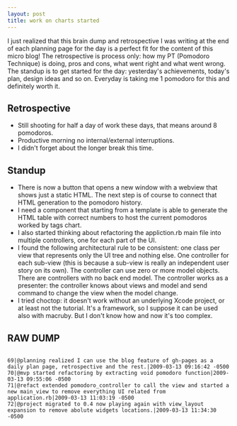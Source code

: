 ```yaml
---
layout: post
title: work on charts started
---
```


I just realized that this brain dump and retrospective I was writing at the end of each planning page for the day is a perfect fit for the content of this micro blog! The retrospective is process only: how my PT (Pomodoro Technique) is doing, pros and cons, what went right and what went wrong. The standup is to get started for the day: yesterday's achievements, today's plan, design ideas and so on. Everyday is taking me 1 pomodoro for this and definitely worth it.

Retrospective
-------------

* Still shooting for half a day of work these days, that means around 8 pomodoros.
* Productive morning no internal/external interruptions.
* I didn't forget about the longer break this time.

Standup
-------

- There is now a button that opens a new window with a webview that shows just a static HTML. The next step is of course to connect that HTML generation to the pomodoro history.
- I need a component that starting from a template is able to generate the HTML table with correct numbers to host the current pomodoros worked by tags chart.
- I also started thinking about refactoring the appliction.rb main file into multiple controllers, one for each part of the UI.
- I found the following architectural rule to be consistent: one class per view that represents only the UI tree and nothing else. One controller for each sub-view (this is because a sub-view is really an independent user story on its own). The controller can use zero or more model objects. There are controllers with no back end model. The controller works as a presenter: the controller knows about views and model and send command to change the view when the model change.
- I tried choctop: it doesn't work without an underlying Xcode project, or at least not the tutorial. It's a framework, so I suppose it can be used also with macruby. But I don't know how and now it's too complex.

RAW DUMP
--------
<pre><code>
69|@planning realized I can use the blog feature of gh-pages as a daily plan page, retrospective and the rest.|2009-03-13 09:16:42 -0500
70|@mvp started refactoring by extracting void pomodoro function|2009-03-13 09:55:06 -0500
71|@refact extended pomodoro_controller to call the view and started a new main_view to remove everything UI related from application.rb|2009-03-13 11:03:19 -0500
72|@project migrated to 0.4 now playing again with view_layout expansion to remove abolute widgets locations.|2009-03-13 11:34:30 -0500
</code></pre>



